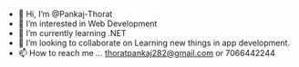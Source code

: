 - 👋 Hi, I’m @Pankaj-Thorat
- 👀 I’m interested in Web Development
- 🌱 I’m currently learning .NET
- 💞️ I’m looking to collaborate on Learning new things in app development.
- 📫 How to reach me ... thoratpankaj282@gmail.com or 7066442244

<!---
Pankaj-Thorat/Pankaj-Thorat is a ✨ special ✨ repository because its `README.md` (this file) appears on your GitHub profile.
You can click the Preview link to take a look at your changes.
--->
